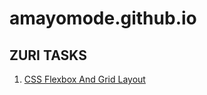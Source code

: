 # amayomode.github.io

## ZURI TASKS
1. [CSS Flexbox And Grid Layout](https://github.com/amayomode/amayomode.github.io/tree/master/layouts)
